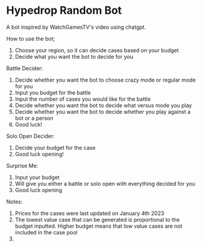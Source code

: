 # Hypedrop Random Bot
 A bot inspired by WatchGamesTV's video using chatgpt. 

How to use the bot;
1. Choose your region, so it can decide cases based on your budget
2. Decide what you want the bot to decide for you

Battle Decider:
1. Decide whether you want the bot to choose crazy mode or regular mode for you
2. Input you budget for the battle
3. Input the number of cases you would like for the battle
4. Decide whether you want the bot to decide what versus mode you play
5. Decide whether you want the bot to decide whether you play against a bot or a person
6. Good luck!

Solo Open Decider:
1. Decide your budget for the case
2. Good luck opening!

Surprise Me:
1. Input your budget
2. Will give you either a battle or solo open with everything decided for you
3. Good luck opening

Notes:
1. Prices for the cases were last updated on January 4th 2023
2. The lowest value case that can be generated is proportional to the budget inputted.
    Higher budget means that low value cases are not included in the case pool
3. 